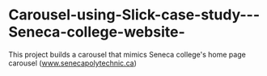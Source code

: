 # Carousel-using-Slick-case-study---Seneca-college-website-
This project builds a carousel that mimics Seneca college's home page carousel (www.senecapolytechnic.ca)
